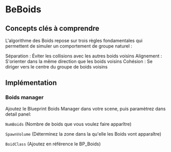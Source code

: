 # BeBoids

## Concepts clés à comprendre
L'algorithme des Boids repose sur trois règles fondamentales qui permettent de simuler un comportement de groupe naturel :

Séparation : Éviter les collisions avec les autres boids voisins
Alignement : S'orienter dans la même direction que les boids voisins
Cohésion : Se diriger vers le centre du groupe de boids voisins

## Implémentation

### Boids manager
Ajoutez le Blueprint Boids Manager dans votre scene, puis paramètrez dans detail panel:

``NumBoids`` (Nombre de boids que vous voulez faire apparître)

``SpawnVolume`` (Déterminez la zone dans la qu'elle les Boids vont apparaître)

``BoidClass`` (Ajoutez en référence le BP_Boids)
